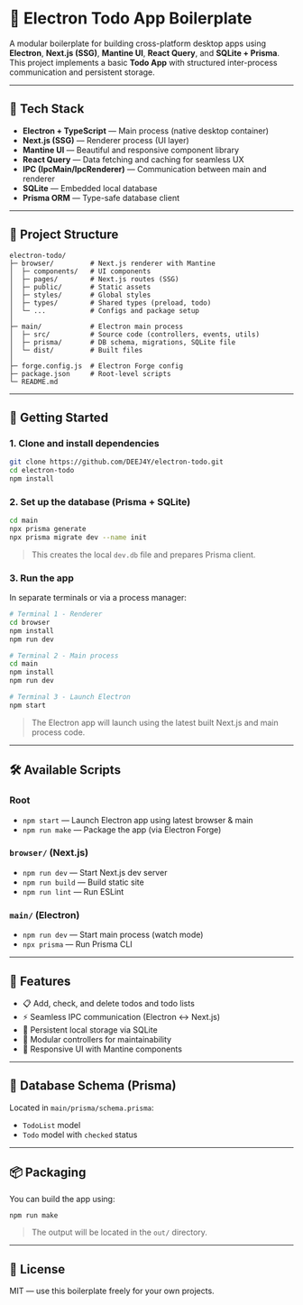 # 📝 Electron Todo App Boilerplate

A modular boilerplate for building cross-platform desktop apps using **Electron**, **Next.js (SSG)**, **Mantine UI**, **React Query**, and **SQLite + Prisma**.  
This project implements a basic **Todo App** with structured inter-process communication and persistent storage.

---

## 🧱 Tech Stack

- **Electron + TypeScript** — Main process (native desktop container)
- **Next.js (SSG)** — Renderer process (UI layer)
- **Mantine UI** — Beautiful and responsive component library
- **React Query** — Data fetching and caching for seamless UX
- **IPC (IpcMain/IpcRenderer)** — Communication between main and renderer
- **SQLite** — Embedded local database
- **Prisma ORM** — Type-safe database client

---

## 📁 Project Structure

```
electron-todo/
├─ browser/         # Next.js renderer with Mantine
│  ├─ components/   # UI components
│  ├─ pages/        # Next.js routes (SSG)
│  ├─ public/       # Static assets
│  ├─ styles/       # Global styles
│  ├─ types/        # Shared types (preload, todo)
│  └─ ...           # Configs and package setup
│
├─ main/            # Electron main process
│  ├─ src/          # Source code (controllers, events, utils)
│  ├─ prisma/       # DB schema, migrations, SQLite file
│  └─ dist/         # Built files
│
├─ forge.config.js  # Electron Forge config
├─ package.json     # Root-level scripts
└─ README.md
```

---

## 🚀 Getting Started

### 1. Clone and install dependencies

```bash
git clone https://github.com/DEEJ4Y/electron-todo.git
cd electron-todo
npm install
```

### 2. Set up the database (Prisma + SQLite)

```bash
cd main
npx prisma generate
npx prisma migrate dev --name init
```

> This creates the local `dev.db` file and prepares Prisma client.

### 3. Run the app

In separate terminals or via a process manager:

```bash
# Terminal 1 - Renderer
cd browser
npm install
npm run dev

# Terminal 2 - Main process
cd main
npm install
npm run dev

# Terminal 3 - Launch Electron
npm start
```

> The Electron app will launch using the latest built Next.js and main process code.

---

## 🛠️ Available Scripts

### Root
- `npm start` — Launch Electron app using latest browser & main
- `npm run make` — Package the app (via Electron Forge)

### `browser/` (Next.js)
- `npm run dev` — Start Next.js dev server
- `npm run build` — Build static site
- `npm run lint` — Run ESLint

### `main/` (Electron)
- `npm run dev` — Start main process (watch mode)
- `npx prisma` — Run Prisma CLI

---

## 🧠 Features

- 📋 Add, check, and delete todos and todo lists
- ⚡ Seamless IPC communication (Electron ↔ Next.js)
- 💾 Persistent local storage via SQLite
- 🧩 Modular controllers for maintainability
- 🎨 Responsive UI with Mantine components

---

## 🔐 Database Schema (Prisma)

Located in `main/prisma/schema.prisma`:
- `TodoList` model
- `Todo` model with `checked` status

---

## 📦 Packaging

You can build the app using:

```bash
npm run make
```

> The output will be located in the `out/` directory.

---

## 📄 License

MIT — use this boilerplate freely for your own projects.
